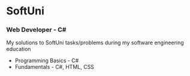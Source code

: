 # SoftUni 

### Web Developer - C#

My solutions to SoftUni tasks/problems during my software engineering education



* Programming Basics - C#
* Fundamentals - C#, HTML, CSS
